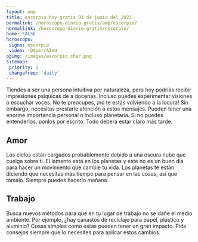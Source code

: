```yaml
---
layout: amp
title: escorpio hoy gratis 01 de junio del 2023 
permalink: /horoscopo-diario-gratis/amp/escorpio/
normallink: /horoscopo-diario-gratis/escorpio/
home: FALSE
horoscopo:
 signo: escorpio
 video: -DQpmrrAIeU
ogimg: /images/escorpio_char.png
sitemap:
 priority: 1
 changefreq: 'daily'
---
```



Tiendes a ser una persona intuitiva por naturaleza, pero hoy podrías recibir impresiones psíquicas de a docenas. Incluso puedes experimentar visiones o escuchar voces. No te preocupes, ¡no te estás volviendo a la locura! Sin embargo, necesitas prestarle atención a estos mensajes. Pueden tener una enorme importancia personal o incluso planetaria. Si no puedes entenderlos, ponlos por escrito. Todo deberá estar claro más tarde.

## Amor

Los cielos están cargados probablemente debido a una oscura nube que cuelga sobre ti. El lamento está en los planetas y este no es un buen día para hacer un movimiento que cambie tu vida. Los planetas te están diciendo que necesitas más tiempo para pensar en las cosas, así que tómalo. Siempre puedes hacerlo mañana.

## Trabajo

Busca nuevos métodos para que en tu lugar de trabajo no se dañe el medio ambiente. Por ejemplo, ¿hay canastos de reciclaje para papel, plástico y aluminio? Cosas simples como estas pueden tener un gran impacto. Pide consejos siempre que lo necesites para aplicar estos cambios.